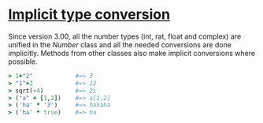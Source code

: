 [1]: https://rosettacode.org/wiki/Implicit_type_conversion

# [Implicit type conversion][1]

Since version 3.00, all the number types (int, rat, float and complex) are unified in the *Number* class and all the needed conversions are done implicitly. Methods from other classes also make implicit conversions where possible.

```ruby
> 1+"2"            #=> 3
> "1"+2            #=> 12
> sqrt(-4)         #=> 2i
> ("a" + [1,2])    #=> a[1,2]
> ('ha' * '3')     #=> hahaha
> ('ha' * true)    #=> ha
```
